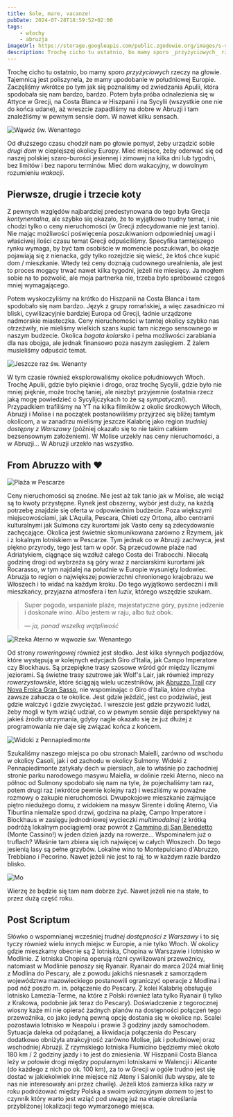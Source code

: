 ```yaml
---
title: Sole, mare, vacanze!
pubDate: 2024-07-28T18:59:52+02:00
tags:
    - włochy
    - abruzja
imageUrl: https://storage.googleapis.com/public.zgodowie.org/images/s-venanzio-2.jpg
description: Trochę cicho tu ostatnio, bo mamy sporo _przyżyciowych_ rzeczy na głowie. Tajemnicą jest poliszynela, że mamy upodobanie w południowej Europie. Zaczęliśmy wkrótce po tym jak się poznaliśmy od zwiedzania Apulii, która spodobała się nam bardzo, bardzo. Potem była próba odnalezienia się w Attyce w Grecji, na Costa Blanca w Hiszpanii i na Sycylii (nie do końca udane), aż wreszcie zapadliśmy na dobre w Abruzji i tam znaleźliśmy w pewnym sensie dom. W nawet kilku sensach.
---
```


Trochę cicho tu ostatnio, bo mamy sporo _przyżyciowych_ rzeczy na głowie. Tajemnicą jest poliszynela, że mamy upodobanie w południowej Europie. Zaczęliśmy wkrótce po tym jak się poznaliśmy od zwiedzania Apulii, która spodobała się nam bardzo, bardzo. Potem była próba odnalezienia się w Attyce w Grecji, na Costa Blanca w Hiszpanii i na Sycylii (wszystkie one nie do końca udane), aż wreszcie zapadliśmy na dobre w Abruzji i tam znaleźliśmy w pewnym sensie dom. W nawet kilku sensach.

![Wąwóz św. Wenantego](https://storage.googleapis.com/public.zgodowie.org/images/s-venanzio-2.jpg)

Od dłuższego czasu chodził nam po głowie pomysł, żeby urządzić sobie _drugi dom_ w cieplejszej okolicy Europy. Mieć miejsce, żeby oderwać się od naszej polskiej szaro-burości jesiennej i zimowej na kilka dni lub tygodni, bez limitów i bez naporu terminów. Mieć dom wakacyjny, w dowolnym rozumieniu _wakacji_.

## Pierwsze, drugie i trzecie koty

Z pewnych względów najbardziej predestynowana do tego była Grecja _kontynentalna_, ale szybko się okazało, że to wyjątkowo trudny temat, i nie chodzi tylko o ceny nieruchomości (w Grecji zdecydowanie nie jest tanio). Nie mając możliwości poświęcenia poszukiwaniom odpowiedniej uwagi i właściwej ilości czasu temat Grecji odpuściliśmy. Specyfika tamtejszego rynku wymaga, by być tam osobiście w momencie poszukiwań, bo okazje pojawiają się z nienacka, gdy tylko rozejdzie się wieść, że ktoś chce kupić dom / mieszkanie. Wtedy też ceny doznają cudownego urealnienia, ale jest to proces mogący trwać nawet kilka tygodni, jeżeli nie miesięcy. Ja mogłem sobie na to pozwolić, ale moja partnerka nie, trzeba było spróbować czegoś mniej wymagającego.

Potem wyskoczyliśmy na krótko do Hiszpanii na Costa Blanca i tam spodobało się nam bardzo. Język z grupy romańskiej, a więc zasadniczo mi bliski, cywilizacyjnie bardziej Europa od Grecji, ładnie urządzone nadmorskie miasteczka. Ceny nieruchomości w tamtej okolicy szybko nas otrzeźwiły, nie mieliśmy wielkich szans kupić tam niczego sensownego w naszym budżecie. Okolica _bogata kolarsko_ i pełna możliwości zarabiania dla nas obojga, ale jednak finansowo poza naszym zasięgiem. Z żalem musieliśmy odpuścić temat.

![Jeszcze raz św. Wenanty](https://storage.googleapis.com/public.zgodowie.org/images/s-venanzio-3.jpg)

W tym czasie również eksplorowaliśmy okolice południowych Włoch. Trochę Apulii, gdzie było pięknie i drogo, oraz trochę Sycylii, gdzie było nie mniej pięknie, może trochę taniej, ale niezbyt przyjemnie (ostatnia rzecz jaką mogę powiedzieć o Sycylijczykach to że są _sympatyczni_). Przypadkiem trafiliśmy na YT na kilka filmików z okolic środkowych Włoch, Abruzji i Molise i na początek postanowiliśmy przyjrzeć się bliżej tamtym okolicom, a w zanadrzu mieliśmy jeszcze Kalabrię jako region _trudniej dostępny z Warszawy_ (później okazało się to nie takim całkiem bezsensownym założeniem). W Molise urzekły nas ceny nieruchomości, a w Abruzji... W Abruzji urzekło nas wszystko.

## From Abruzzo with ❤

![Plaża w Pescarze](https://storage.googleapis.com/public.zgodowie.org/images/plaza-pescara.jpg)

Ceny nieruchomości są znośne. Nie jest aż tak tanio jak w Molise, ale wciąż są to kwoty przystępne. Rynek jest obszerny, wybór jest duży, na każdą potrzebę znajdzie się oferta w odpowiednim budżecie. Poza większymi miejscowościami, jak L'Aquila, Pescara, Chieti czy Ortona, albo centrami kulturalnymi jak Sulmona czy kurortami jak Vasto ceny są zdecydowanie zachęcające. Okolica jest świetnie skomunikowana zarówno z Rzymem, jak i z lokalnym lotniskiem w Pescarze. Tym jednak co w Abruzji zachwyca, jest piękno przyrody, tego jest tam w opór. Są przecudowne plaże nad Adriatykiem, ciągnące się wzdłuż całego Costa dei Trabocchi. Niecałą godzinę drogi od wybrzeża są góry wraz z narciarskimi kurortami jak Rocarasso, w tym najdalej na południe w Europie wysunięty lodowiec. Abruzja to region o największej powierzchni chronionego krajobrazu we Włoszech i to widać na każdym kroku. Do tego wyjątkowo serdeczni i mili mieszkańcy, przyjazna atmosfera i ten _luzix_, którego wszędzie szukam.

> Super pogoda, wspaniałe plaże, majestatyczne góry, pyszne jedzenie i doskonałe wino. Albo jestem w raju, albo tuż obok.
>
> &mdash; <cite>ja, ponad wszelką wątpliwość</cite>

![Rzeka Aterno w wąwozie św. Wenantego](https://storage.googleapis.com/public.zgodowie.org/images/s-venanzio-1.jpg)

Od strony _roweringowej_ również jest słodko. Jest kilka słynnych podjazdów, które występują w kolejnych edycjach Giro d'Italia, jak Campo Imperatore czy Blockhaus. Są przepiękne trasy szosowe wśród gór między licznymi jeziorami. Są świetne trasy szutrowe jak Wolf's Lair, jak również imprezy _rowerzystowskie_, które ściągają wielu uczestników, jak [Abruzzo Trail](https://abruzzotrail.it/) czy [Nova Eroica Gran Sasso](https://eroica.cc/en/nova-eroica-abruzzo), nie wspominając o Giro d'Italia, które chyba zawsze zahacza o te okolice. Jest gdzie jeździć, jest co podziwiać, jest gdzie walczyć i gdzie zwyciężać. I wreszcie jest gdzie przywozić ludzi, żeby mogli w tym wziąć udział, co w pewnym sensie daje perspektywy na jakieś źródło utrzymania, gdyby nagle okazało się że już dłużej z programowania nie daje się związać końca z końcem.

![Widoki z Pennapiedimonte](https://storage.googleapis.com/public.zgodowie.org/images/pennapiedimonte.jpg)

Szukaliśmy naszego miejsca po obu stronach Maielli, zarówno od wschodu w okolicy Casoli, jak i od zachodu w okolicy Sulmony. Widoki z Pennapiedimonte zatykały dech w piersiach, ale to właśnie po zachodniej stronie parku narodowego masywu Maiella, w dolinie rzeki Aterno, nieco na północ od Sulmony spodobało się nam na tyle, że pojechaliśmy tam raz, potem drugi raz (wkrótce pewnie kolejny raz) i weszliśmy w poważne rozmowy o zakupie nieruchomości. Dwupokojowe mieszkanie zajmujące piętro niedużego domu, z widokiem na masyw Sirente i dolinę Aterno, Via Tiburtina niemalże spod drzwi, godzina na plażę, Campo Imperatore i Blockhaus w zasięgu jednodniowej wycieczki _multimodalnej_ (z krótką podróżą lokalnym pociągiem) oraz powrót z [Cammino di San Benedetto](https://www.camminodibenedetto.it/) (Monte Cassino!) w jeden dzień jazdy na rowerze... Wspominałem już o truflach? Właśnie tam zbiera się ich najwięcej w całych Włoszech. Do tego jesienią lasy są pełne grzybów. Lokalne wino to Montepulciano d'Abruzzo, Trebbiano i Pecorino. Nawet jeżeli nie jest to raj, to w każdym razie bardzo blisko.

![Mo](https://storage.googleapis.com/public.zgodowie.org/images/mo-w-pennapiedimonte.jpg)

Wierzę że będzie się tam nam dobrze żyć. Nawet jeżeli nie na stałe, to przez dużą część roku.

## Post Scriptum

Słówko o wspomnianej wcześniej _trudnej dostępności z Warszawy_ i to się tyczy również wielu innych miejsc w Europie, a nie tylko Włoch. W okolicy gdzie mieszkamy obecnie są 2 lotniska, Chopina w Warszawie i lotnisko w Modlinie. Z lotniska Chopina operują rózni cywilizowani przewoźnicy, natomiast w Modlinie panoszy się Ryanair. Ryanair do marca 2024 miał linię z Modlina do Pescary, ale z powodu jakichś niesnasek z samorządem województwa mazowieckiego postanowili ograniczyć operacje z Modlina i pod nóź poszło m. in. połączenie do Pescary. Z kolei Kalabrię obsługuje lotnisko Lamezia-Terme, na które z Polski również lata tylko Ryanair (i tylko z Krakowa, podobnie jak teraz do Pescary). Doświadczenie z tegorocznej wiosny każe mi nie opierać żadnych planów na dostępności połączeń tego przewoźnika, co jako jedyną pewną opcję dostania się w okolice np. Scalei pozostawia lotnisko w Neapolu i prawie 3 godziny jazdy samochodem. Sytuacja daleka od pożądanej, a likwidacja połączenia do Pescary dodatkowo obniżyła atrakcyjność zarówno Molise, jak i południowej oraz wschodniej Abruzji. Z rzymskiego lotniska Fiumicino będziemy mieć około 180 km / 2 godziny jazdy i to jest do zniesienia. W Hiszpanii Costa Blanca leży w połowie drogi między popularnymi lotniskami w Walencji i Alicante (do każdego z nich po ok. 100 km), za to w Grecji w ogóle trudno jest się dostać w jakiekolwiek inne miejsce niż Ateny i Saloniki (lub wyspy, ale te nas nie interesowały ani przez chwilę). Jeżeli ktoś zamierza kilka razy w roku podróżować między Polską a swoim _wakacyjnym domem_ to jest to czynnik który warto jest wziąć pod uwagę już na etapie określania przybliżonej lokalizacji tego wymarzonego miejsca.
